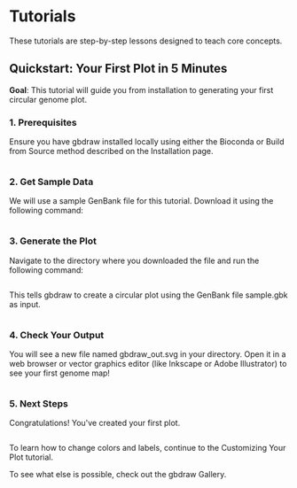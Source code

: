 # Tutorials

These tutorials are step-by-step lessons designed to teach core concepts.
## Quickstart: Your First Plot in 5 Minutes

**Goal**: This tutorial will guide you from installation to generating your first circular genome plot.

### 1. Prerequisites
Ensure you have gbdraw installed locally using either the Bioconda or Build from Source method described on the Installation page.
```bash

```
### 2. Get Sample Data
We will use a sample GenBank file for this tutorial. Download it using the following command:
```bash

```
### 3. Generate the Plot
Navigate to the directory where you downloaded the file and run the following command:
```bash

```
This tells gbdraw to create a circular plot using the GenBank file sample.gbk as input.
```bash

```
### 4. Check Your Output
You will see a new file named gbdraw_out.svg in your directory. Open it in a web browser or vector graphics editor (like Inkscape or Adobe Illustrator) to see your first genome map!
```bash

```
### 5. Next Steps
Congratulations! You've created your first plot.
```bash

```
To learn how to change colors and labels, continue to the Customizing Your Plot tutorial.

To see what else is possible, check out the gbdraw Gallery.

